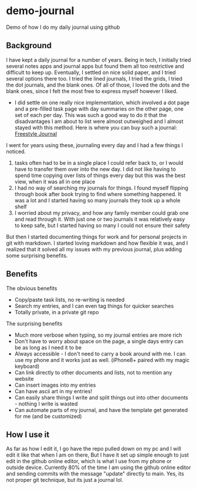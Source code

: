 # demo-journal
Demo of how I do my daily journal using github

## Background
I have kept a daily journal for a number of years. Being in tech, I initially tried several notes apps and journal apps but found them all too restrictive and difficult to keep up. Eventually, I settled on nice solid paper, and I tried several options there too. I tried the lined journals, I tried the grids, I tried the dot journals, and the blank ones. Of all of those, I loved the dots and the blank ones, since I felt the most free to express myself however I liked.
* I did settle on one really nice implementation, which involved a dot page and a pre-filled task page with day summaries on the other page, one set of each per day. This was such a good way to do it that the disadvantages I am about to list were almost outweighed and I almost stayed with this method. Here is where you can buy such a journal: [Freestyle Journal](https://www.amazon.com/dp/B07NVNNBVM/ref=cm_sw_em_r_mt_dp_3WHW42TW63JM9A720Y9Y?_encoding=UTF8&psc=1)

I went for years using these, journaling every day and I had a few things I noticed.
1. tasks often had to be in a single place I could refer back to, or I would have to transfer them over into the new day. I did not like having to spend time copying over lists of things every day but this was the best view, when it was all in one place
2. I had no way of searching my journals for things. I found myself flipping through book after book trying to find where something happened. It was a lot and I started having so many journals they took up a whole shelf
3. I worried about my privacy, and how any family member could grab one and read through it. With just one or two journals it was relatively easy to keep safe, but I started having so many I could not ensure their safety

But then I started documenting things for work and for personal projects in git with markdown. I started loving markdown and how flexible it was, and I realized that it solved all my issues with my previous journal, plus adding some surprising benefits.

## Benefits
The obvious benefits
* Copy/paste task lists, no re-writing is needed
* Search my entries, and I can even tag things for quicker searches
* Totally private, in a private git repo

The surprising benefits
* Much more verbose when typing, so my journal entries are more rich
* Don't have to worry about space on the page, a single days entry can be as long as I need it to be
* Always accessible - I don't need to carry a book around with me. I can use my phone and it works just as well. (iPhone8+ paired with my magic keyboard)
* Can link directly to other documents and lists, not to mention any website
* Can insert images into my entries
* Can have ascii art in my entries!
* Can easily share things I write and split things out into other documents - nothing I write is wasted
* Can automate parts of my journal, and have the template get generated for me (and be customized)

## How I use it
As far as how I edit it, I go have the repo pulled down on my pc and I will edit it like that when I am on there, But I have it set up simple enough to just edit in the github online editor, which is what I use from my phone or outside device. Currently 80% of the time I am using the github online editor and sending commits with the message "update" directly to main. Yes, its not proper git technique, but its just a journal lol.
